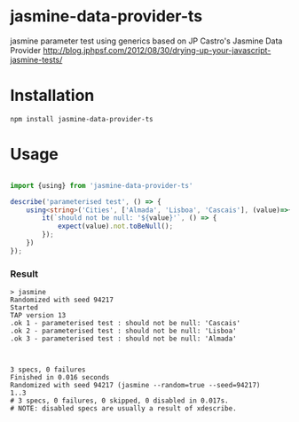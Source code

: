 # jasmine-data-provider-ts
jasmine parameter test using generics based on JP Castro's Jasmine Data Provider 
http://blog.jphpsf.com/2012/08/30/drying-up-your-javascript-jasmine-tests/


# Installation
```
npm install jasmine-data-provider-ts
```

# Usage
```TypeScript

import {using} from 'jasmine-data-provider-ts'

describe('parameterised test', () => {
    using<string>('Cities', ['Almada', 'Lisboa', 'Cascais'], (value)=>{
        it(`should not be null: '${value}'`, () => {
            expect(value).not.toBeNull();
        });
    })
});

```
### Result
```
> jasmine
Randomized with seed 94217
Started
TAP version 13
.ok 1 - parameterised test : should not be null: 'Cascais'
.ok 2 - parameterised test : should not be null: 'Lisboa'
.ok 3 - parameterised test : should not be null: 'Almada'



3 specs, 0 failures
Finished in 0.016 seconds
Randomized with seed 94217 (jasmine --random=true --seed=94217)
1..3
# 3 specs, 0 failures, 0 skipped, 0 disabled in 0.017s.
# NOTE: disabled specs are usually a result of xdescribe.
```

